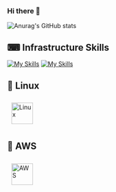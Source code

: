 ### Hi there 👋

![Anurag's GitHub stats](https://github-readme-stats.vercel.app/api?username=giita-shingo&show_icons=true&theme=cobalt)

## ⌨ Infrastructure Skills

[![My Skills](https://skillicons.dev/icons?i=linux&theme=light)](https://skillicons.dev)
[![My Skills](https://skillicons.dev/icons?i=aws)](https://skillicons.dev)

## 🐧 Linux

<div>  
<a href="https://www.linux.org/" target="_blank"><img style="margin: 10px" src="https://profilinator.rishav.dev/skills-assets/linux-original.svg" alt="Linux" height="50" /></a>  
</div>

## 🦈 AWS

<div>  
<a href="https://aws.amazon.com/" target="_blank"><img style="margin: 10px" src="https://profilinator.rishav.dev/skills-assets/amazonwebservices-original-wordmark.svg" alt="AWS" height="50" /></a>  
</div>
